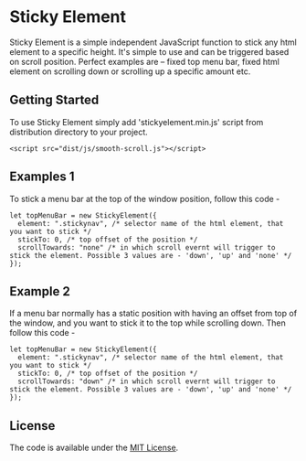 # Sticky Element
Sticky Element is a simple independent JavaScript function to stick any html element to a specific height. It's simple to use and can be triggered based on scroll position. Perfect examples are – fixed top menu bar, fixed html element on scrolling down or scrolling up a specific amount etc.

## Getting Started
To use Sticky Element simply add 'stickyelement.min.js' script from distribution directory to your project. 
```
<script src="dist/js/smooth-scroll.js"></script>
```

## Examples 1
To stick a menu bar at the top of the window position, follow this code -
```
let topMenuBar = new StickyElement({
  element: ".stickynav", /* selector name of the html element, that you want to stick */
  stickTo: 0, /* top offset of the position */
  scrollTowards: "none" /* in which scroll evernt will trigger to stick the element. Possible 3 values are - 'down', 'up' and 'none' */
});
```

## Example 2
If a menu bar normally has a static position with having an offset from top of the window, and you want to stick it to the top while scrolling down. Then follow this code - 
```
let topMenuBar = new StickyElement({
  element: ".stickynav", /* selector name of the html element, that you want to stick */
  stickTo: 0, /* top offset of the position */
  scrollTowards: "down" /* in which scroll evernt will trigger to stick the element. Possible 3 values are - 'down', 'up' and 'none' */
});
```

## License
The code is available under the [MIT License](LICENSE).
